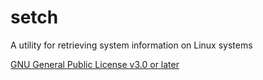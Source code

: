 # setch

A utility for retrieving system information on Linux systems

[GNU General Public License v3.0 or later](LICENSE.md)
